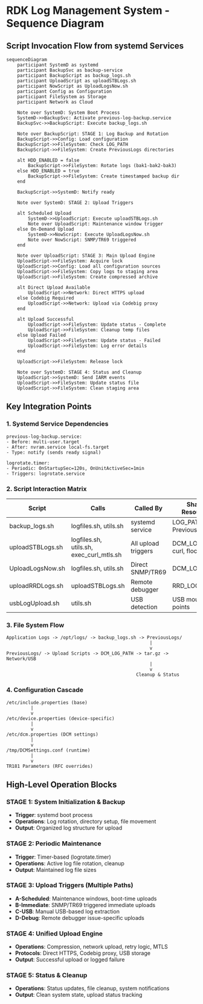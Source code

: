 # RDK Log Management System - Sequence Diagram

## Script Invocation Flow from systemd Services

```mermaid
sequenceDiagram
    participant SystemD as systemd
    participant BackupSvc as backup-service
    participant BackupScript as backup_logs.sh
    participant UploadScript as uploadSTBLogs.sh
    participant NowScript as UploadLogsNow.sh
    participant Config as Configuration
    participant FileSystem as Storage
    participant Network as Cloud

    Note over SystemD: System Boot Process
    SystemD->>BackupSvc: Activate previous-log-backup.service
    BackupSvc->>BackupScript: Execute backup_logs.sh
    
    Note over BackupScript: STAGE 1: Log Backup and Rotation
    BackupScript->>Config: Load configuration
    BackupScript->>FileSystem: Check LOG_PATH
    BackupScript->>FileSystem: Create PreviousLogs directories
    
    alt HDD_ENABLED = false
        BackupScript->>FileSystem: Rotate logs (bak1-bak2-bak3)
    else HDD_ENABLED = true
        BackupScript->>FileSystem: Create timestamped backup dir
    end
    
    BackupScript->>SystemD: Notify ready

    Note over SystemD: STAGE 2: Upload Triggers
    
    alt Scheduled Upload
        SystemD->>UploadScript: Execute uploadSTBLogs.sh
        Note over UploadScript: Maintenance window trigger
    else On-Demand Upload  
        SystemD->>NowScript: Execute UploadLogsNow.sh
        Note over NowScript: SNMP/TR69 triggered
    end

    Note over UploadScript: STAGE 3: Main Upload Engine
    UploadScript->>FileSystem: Acquire lock
    UploadScript->>Config: Load all configuration sources
    UploadScript->>FileSystem: Copy logs to staging area
    UploadScript->>FileSystem: Create compressed archive
    
    alt Direct Upload Available
        UploadScript->>Network: Direct HTTPS upload
    else Codebig Required
        UploadScript->>Network: Upload via Codebig proxy
    end
    
    alt Upload Successful
        UploadScript->>FileSystem: Update status - Complete
        UploadScript->>FileSystem: Cleanup temp files
    else Upload Failed
        UploadScript->>FileSystem: Update status - Failed
        UploadScript->>FileSystem: Log error details
    end
    
    UploadScript->>FileSystem: Release lock
    
    Note over SystemD: STAGE 4: Status and Cleanup
    UploadScript->>SystemD: Send IARM events
    UploadScript->>FileSystem: Update status file
    UploadScript->>FileSystem: Clean staging area
```

## Key Integration Points

### 1. **Systemd Service Dependencies**

```text
previous-log-backup.service:
- Before: multi-user.target  
- After: nvram.service local-fs.target
- Type: notify (sends ready signal)

logrotate.timer:
- Periodic: OnStartupSec=120s, OnUnitActiveSec=1min
- Triggers: logrotate.service
```

### 2. **Script Interaction Matrix**

| Script | Calls | Called By | Shared Resources |
|--------|-------|-----------|------------------|
| backup_logs.sh | logfiles.sh, utils.sh | systemd service | LOG_PATH, PreviousLogs |
| uploadSTBLogs.sh | logfiles.sh, utils.sh, exec_curl_mtls.sh | All upload triggers | DCM_LOG_PATH, curl, flock |
| UploadLogsNow.sh | logfiles.sh, utils.sh | Direct SNMP/TR69 | DCM_LOG_PATH |
| uploadRRDLogs.sh | uploadSTBLogs.sh | Remote debugger | RRD_LOG_DIR |
| usbLogUpload.sh | utils.sh | USB detection | USB mount points |

### 3. **File System Flow**

```text
Application Logs -> /opt/logs/ -> backup_logs.sh -> PreviousLogs/
                                                     |
                                                     v
PreviousLogs/ -> Upload Scripts -> DCM_LOG_PATH -> tar.gz -> Network/USB
                                                     |
                                                     v
                                                Cleanup & Status
```

### 4. **Configuration Cascade**

```text
/etc/include.properties (base)
         |
         v
/etc/device.properties (device-specific)  
         |
         v
/etc/dcm.properties (DCM settings)
         |
         v
/tmp/DCMSettings.conf (runtime)
         |
         v
TR181 Parameters (RFC overrides)
```

## High-Level Operation Blocks

### **STAGE 1: System Initialization & Backup**

- **Trigger**: systemd boot process
- **Operations**: Log rotation, directory setup, file movement
- **Output**: Organized log structure for upload

### **STAGE 2: Periodic Maintenance**

- **Trigger**: Timer-based (logrotate.timer)
- **Operations**: Active log file rotation, cleanup
- **Output**: Maintained log file sizes

### **STAGE 3: Upload Triggers (Multiple Paths)**

- **A-Scheduled**: Maintenance windows, boot-time uploads
- **B-Immediate**: SNMP/TR69 triggered immediate uploads  
- **C-USB**: Manual USB-based log extraction
- **D-Debug**: Remote debugger issue-specific uploads

### **STAGE 4: Unified Upload Engine**

- **Operations**: Compression, network upload, retry logic, MTLS
- **Protocols**: Direct HTTPS, Codebig proxy, USB storage
- **Output**: Successful upload or logged failure

### **STAGE 5: Status & Cleanup**

- **Operations**: Status updates, file cleanup, system notifications
- **Output**: Clean system state, upload status tracking
